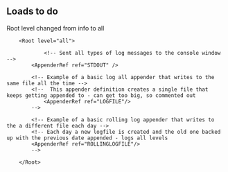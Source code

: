 ## Loads to do

Root level changed from info to all

        <Root level="all">
        
        		<!-- Sent all types of log messages to the console window -->
            <AppenderRef ref="STDOUT" />
            
            <!-- Example of a basic log all appender that writes to the same file all the time -->
            <!--  This appender definition creates a single file that keeps getting appended to - can get too big, so commented out
            	<AppenderRef ref="LOGFILE"/>
            -->
            
            <!-- Example of a basic rolling log appender that writes to the a different file each day -->
            <!-- Each day a new logfile is created and the old one backed up with the previous date appended - logs all levels
            <AppenderRef ref="ROLLINGLOGFILE"/>
            -->
            
        </Root>